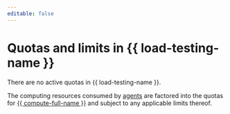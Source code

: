 ```yaml
---
editable: false
---
```


# Quotas and limits in {{ load-testing-name }}

There are no active quotas in {{ load-testing-name }}.

The computing resources consumed by [agents](agent.md) are factored into the quotas for [{{ compute-full-name }}](../../compute/concepts/limits.md) and subject to any applicable limits thereof.

